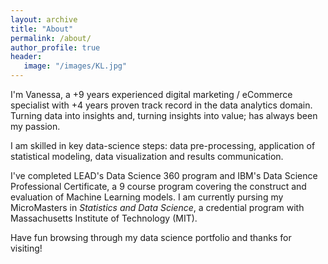 ```yaml
---
layout: archive
title: "About"
permalink: /about/
author_profile: true
header:
   image: "/images/KL.jpg"
---
```


I'm Vanessa, a +9 years experienced digital marketing / eCommerce specialist with +4 years proven track record in the data analytics domain. Turning data into insights and, turning insights into value; has always been my passion. 

I am skilled in key data-science steps: data pre-processing, application of statistical modeling, data visualization and results communication. 

I've completed LEAD's Data Science 360 program and IBM's Data Science Professional Certificate, a 9 course program covering the construct and evaluation of Machine Learning models. I am currently pursing my MicroMasters in *Statistics and Data Science*, a credential program with Massachusetts Institute of Technology (MIT).

Have fun browsing through my data science portfolio and thanks for visiting!


 
